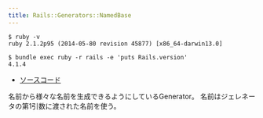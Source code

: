 ```yaml
---
title: Rails::Generators::NamedBase
---
```


```
$ ruby -v
ruby 2.1.2p95 (2014-05-80 revision 45877) [x86_64-darwin13.0]
```

```
$ bundle exec ruby -r rails -e 'puts Rails.version'
4.1.4
```

* [ソースコード](https://github.com/rails/rails/blob/v4.2.0.beta1/railties/lib/rails/generators/named_base.rb)

名前から様々な名前を生成できるようにしているGenerator。
名前はジェレネータの第1引数に渡された名前を使う。
